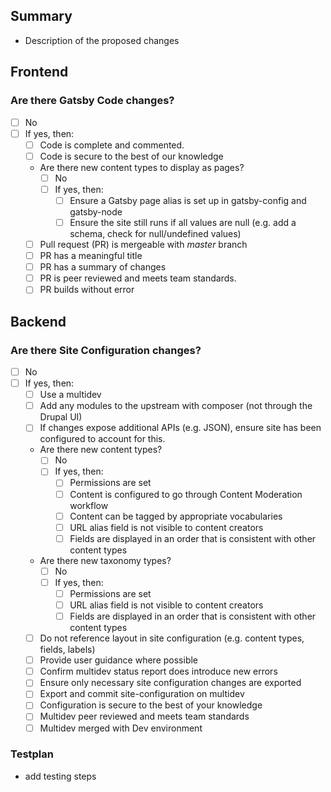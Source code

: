 ## Summary
- Description of the proposed changes

## Frontend



### Are there Gatsby Code changes?
- [ ] No
- [ ] If yes, then:
   - [ ] Code is complete and commented.
   - [ ] Code is secure to the best of our knowledge
   - Are there new content types to display as pages?
      - [ ] No
      - [ ] If yes, then:
         - [ ] Ensure a Gatsby page alias is set up in gatsby-config and gatsby-node
         - [ ] Ensure the site still runs if all values are null (e.g. add a schema, check for null/undefined values)
   - [ ] Pull request (PR) is mergeable with *master* branch
   - [ ] PR has a meaningful title
   - [ ] PR has a summary of changes
   - [ ] PR is peer reviewed and meets team standards.
   - [ ] PR builds without error

## Backend


### Are there Site Configuration changes?
- [ ] No
- [ ] If yes, then:
   - [ ] Use a multidev
   - [ ] Add any modules to the upstream with composer (not through the Drupal UI)
   - [ ] If changes expose additional APIs (e.g. JSON), ensure site has been configured to account for this.
   - Are there new content types?
      - [ ] No
      - [ ] If yes, then:
         - [ ] Permissions are set
         - [ ] Content is configured to go through Content Moderation workflow
         - [ ] Content can be tagged by appropriate vocabularies
         - [ ] URL alias field is not visible to content creators
         - [ ] Fields are displayed in an order that is consistent with other content types
   - Are there new taxonomy types?
      - [ ] No
      - [ ] If yes, then:
         - [ ] Permissions are set
         - [ ] URL alias field is not visible to content creators
         - [ ] Fields are displayed in an order that is consistent with other content types
   - [ ] Do not reference layout in site configuration (e.g. content types, fields, labels)
   - [ ] Provide user guidance where possible
   - [ ] Confirm multidev status report does introduce new errors
   - [ ] Ensure only necessary site configuration changes are exported
   - [ ] Export and commit site-configuration on multidev
   - [ ] Configuration is secure to the best of your knowledge
   - [ ] Multidev peer reviewed and meets team standards
   - [ ] Multidev merged with Dev environment

### Testplan
- add testing steps
